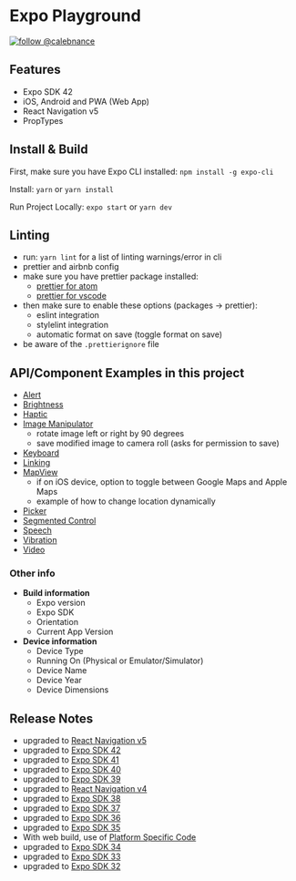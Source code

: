 # Expo Playground

[![follow @calebnance](https://img.shields.io/twitter/follow/calebnance.svg?style=for-the-badge&logo=TWITTER&logoColor=FFFFFF&labelColor=00aced&logoWidth=20&color=lightgray)](https://twitter.com/calebnance)

## Features

- Expo SDK 42
- iOS, Android and PWA (Web App)
- React Navigation v5
- PropTypes

## Install & Build

First, make sure you have Expo CLI installed: `npm install -g expo-cli`

Install: `yarn` or `yarn install`

Run Project Locally: `expo start` or `yarn dev`

## Linting

- run: `yarn lint` for a list of linting warnings/error in cli
- prettier and airbnb config
- make sure you have prettier package installed:
  - [prettier for atom](https://atom.io/packages/prettier-atom)
  - [prettier for vscode](https://marketplace.visualstudio.com/items?itemName=esbenp.prettier-vscode)
- then make sure to enable these options (packages → prettier):
  - eslint integration
  - stylelint integration
  - automatic format on save (toggle format on save)
- be aware of the `.prettierignore` file

## API/Component Examples in this project

- [Alert](https://facebook.github.io/react-native/docs/alert)
- [Brightness](https://docs.expo.dev/versions/latest/sdk/brightness/)
- [Haptic](https://docs.expo.dev/versions/latest/sdk/haptic/)
- [Image Manipulator](https://docs.expo.dev/versions/latest/sdk/imagemanipulator/)
  - rotate image left or right by 90 degrees
  - save modified image to camera roll (asks for permission to save)
- [Keyboard](https://facebook.github.io/react-native/docs/keyboard)
- [Linking](https://docs.expo.dev/versions/latest/workflow/linking)
- [MapView](https://docs.expo.dev/versions/latest/sdk/map-view/)
  - if on iOS device, option to toggle between Google Maps and Apple Maps
  - example of how to change location dynamically
- [Picker](https://github.com/react-native-picker/picker#readme)
- [Segmented Control](https://github.com/react-native-segmented-control/segmented-control#readme)
- [Speech](https://docs.expo.dev/versions/latest/sdk/speech/)
- [Vibration](https://facebook.github.io/react-native/docs/vibration)
- [Video](https://docs.expo.dev/versions/latest/sdk/video/)

### Other info

- **Build information**
  - Expo version
  - Expo SDK
  - Orientation
  - Current App Version
- **Device information**
  - Device Type
  - Running On (Physical or Emulator/Simulator)
  - Device Name
  - Device Year
  - Device Dimensions

## Release Notes

- upgraded to [React Navigation v5](https://reactnavigation.org/docs/5.x/getting-started)
- upgraded to [Expo SDK 42](https://blog.expo.dev/expo-sdk-42-579aee2348b6)
- upgraded to [Expo SDK 41](https://blog.expo.dev/expo-sdk-41-12cc5232f2ef)
- upgraded to [Expo SDK 40](https://blog.expo.dev/expo-sdk-40-is-now-available-d4d73e67da33)
- upgraded to [Expo SDK 39](https://blog.expo.dev/expo-sdk-39-is-now-available-4c10aa825e3f)
- upgraded to [React Navigation v4](https://reactnavigation.org/docs/4.x/getting-started)
- upgraded to [Expo SDK 38](https://blog.expo.dev/expo-sdk-38-is-now-available-ab6cd30ca2ee)
- upgraded to [Expo SDK 37](https://blog.expo.dev/expo-sdk-37-is-now-available-dd5770f066a6)
- upgraded to [Expo SDK 36](https://blog.expo.dev/expo-sdk-36-is-now-available-b91897b437fe)
- upgraded to [Expo SDK 35](https://blog.expo.dev/expo-sdk-35-is-now-available-beee0dfafbf4)
- With web build, use of [Platform Specific Code](https://facebook.github.io/react-native/docs/platform-specific-code)
- upgraded to [Expo SDK 34](https://blog.expo.dev/expo-sdk-34-is-now-available-4f7825239319)
- upgraded to [Expo SDK 33](https://blog.expo.dev/expo-sdk-v33-0-0-is-now-available-52d1c99dfe4c)
- upgraded to [Expo SDK 32](https://blog.expo.dev/expo-sdk-v32-0-0-is-now-available-6b78f92a6c52)
